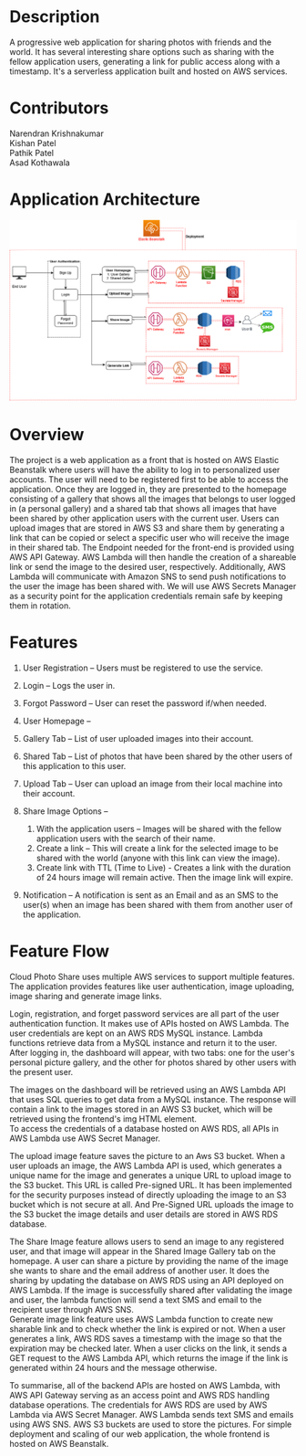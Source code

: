 # Description
A progressive web application for sharing photos with friends and the world. It has several interesting share options such as sharing with the fellow application users, generating a link for public access along with a timestamp. It's a serverless application built and hosted on AWS services.

# Contributors
Narendran Krishnakumar <br />
Kishan Patel <br />
Pathik Patel <br />
Asad Kothawala <br />

# Application Architecture
![Application_Architecture](https://github.com/narencsp/CloudPhotoShare/blob/master/CloudPhotoShare-Architecture.png)

# Overview 
The project is a web application as a front that is hosted on AWS Elastic Beanstalk where users 
will have the ability to log in to personalized user accounts. The user will need to be registered 
first to be able to access the application. Once they are logged in, they are presented to the 
homepage consisting of a gallery that shows all the images that belongs to user logged in (a 
personal  gallery)  and  a  shared  tab  that  shows  all  images  that  have  been  shared  by  other 
application users with the current user. Users can upload images that are stored in AWS S3 
and  share  them  by  generating  a  link  that  can  be  copied  or  select  a  specific  user  who  will 
receive the image in their shared tab. The Endpoint needed for the front-end is provided using 
AWS API Gateway. AWS Lambda will then handle the creation of a shareable link or send the 
image  to  the  desired  user,  respectively.  Additionally,  AWS  Lambda  will  communicate  with 
Amazon SNS to send push notifications to the user the image has been shared with. We will 
use AWS Secrets Manager as a security  point for the application credentials remain safe by 
keeping them in rotation. 

# Features
1)  User Registration – Users must be registered to use the service.  
 
2)  Login – Logs the user in.  
 
3)  Forgot Password – User can reset the password if/when needed.  
 
4) User Homepage –  
1) Gallery Tab – List of user uploaded images into their account.  
2) Shared Tab – List of photos that have been shared by the other users of this application 
to this user.  
 
5) Upload Tab – User can upload an image from their local machine into their account.  
  
6) Share Image Options –  
    1) With the application users – Images will be shared with the fellow application users 
     with the search of their name.  
    2) Create a link – This will create a link for the selected image to be shared with the 
     world (anyone with this link can view the image).  
    3) Create link with TTL (Time to Live) - Creates a link with the duration of 24 hours 
     image will remain active. Then the image link will expire.   
 
7) Notification – A notification is sent as an Email and as an SMS to the user(s) when an image 
has been shared with them from another user of the application.

# Feature Flow
Cloud Photo Share uses multiple AWS  services to support multiple features. The 
application  provides  features  like  user  authentication,  image  uploading,  image  sharing  and 
generate image links.  

Login, registration, and forget password services are all part of the user authentication 
function. It makes use of APIs hosted on AWS Lambda. The user credentials are kept on an 
AWS RDS MySQL instance. Lambda functions retrieve data from a MySQL instance and return 
it to the user.  After logging in, the dashboard will appear, with two tabs: one for the user's 
personal picture gallery, and the other for photos shared by other users with the present user. 

The  images  on  the  dashboard  will  be  retrieved  using  an  AWS  Lambda  API  that  uses  SQL 
queries  to  get  data  from  a  MySQL  instance.  The  response  will  contain  a  link  to  the  images 
stored in an AWS S3 bucket, which will be retrieved using the frontend's img HTML element.  
To access the credentials of a database hosted on AWS RDS, all APIs in AWS Lambda use AWS 
Secret Manager.  

The upload image feature saves the picture to an Aws S3 bucket. When a user uploads 
an image, the AWS Lambda API is used, which generates a unique name for the image and 
generates a unique URL to upload image to the S3 bucket. This URL is called Pre-signed URL. 
It has been implemented for the security purposes instead of directly uploading the image to 
an S3 bucket which is not secure at all. And Pre-Signed URL uploads the image to the S3 bucket 
the image details and user details are stored in AWS RDS database. 

The  Share  Image  feature  allows  users  to  send  an  image  to  any  registered  user,  and 
that image will appear in the Shared Image Gallery tab on the homepage. A user can share a 
picture  by  providing  the  name  of  the  image  she  wants  to  share  and  the  email  address  of 
another user. It does the sharing by updating the database on AWS RDS using an API deployed 
on AWS Lambda. If the image is successfully shared after validating the image and user, the 
lambda function will send a text SMS and email to the recipient user through AWS SNS.  
Generate image link feature uses AWS Lambda function to create new sharable link 
and to check whether the link is expired or not. When a user generates a link, AWS RDS saves 
a timestamp with the image so that the expiration may be checked later. When a user clicks 
on the link, it sends a GET request to the AWS Lambda API, which returns the image if the link 
is generated within 24 hours and the message otherwise.  

To  summarise,  all  of  the  backend  APIs  are  hosted  on  AWS  Lambda,  with  AWS  API 
Gateway  serving  as  an  access  point  and  AWS  RDS  handling  database  operations.  The 
credentials  for  AWS  RDS  are  used  by AWS  Lambda  via  AWS  Secret  Manager.  AWS  Lambda 
sends text SMS and emails using AWS SNS. AWS S3 buckets are used to store the pictures. For 
simple deployment and scaling of our web application, the whole frontend is hosted on AWS 
Beanstalk.

